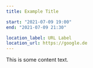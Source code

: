 ```yaml
---
title: Example Title

start: "2021-07-09 19:00"
end: "2021-07-09 21:30"

location_label: URL Label
location_url: https://google.de
---
```

This is some content text.